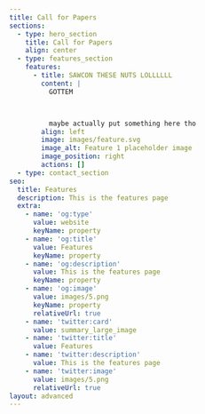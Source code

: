 ```yaml
---
title: Call for Papers
sections:
  - type: hero_section
    title: Call for Papers
    align: center
  - type: features_section
    features:
      - title: SAWCON THESE NUTS LOLLLLLL
        content: |
          GOTTEM



          maybe actually put something here tho
        align: left
        image: images/feature.svg
        image_alt: Feature 1 placeholder image
        image_position: right
        actions: []
  - type: contact_section
seo:
  title: Features
  description: This is the features page
  extra:
    - name: 'og:type'
      value: website
      keyName: property
    - name: 'og:title'
      value: Features
      keyName: property
    - name: 'og:description'
      value: This is the features page
      keyName: property
    - name: 'og:image'
      value: images/5.png
      keyName: property
      relativeUrl: true
    - name: 'twitter:card'
      value: summary_large_image
    - name: 'twitter:title'
      value: Features
    - name: 'twitter:description'
      value: This is the features page
    - name: 'twitter:image'
      value: images/5.png
      relativeUrl: true
layout: advanced
---
```

